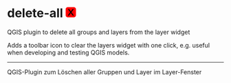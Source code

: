 # delete-all <img src="delete_all.png" /> 
QGIS plugin to delete all groups and layers from the layer widget

Adds a toolbar icon to clear the layers widget with one click, e.g. useful when developing and testing QGIS models.

---

QGIS-Plugin zum Löschen aller Gruppen und Layer im Layer-Fenster
